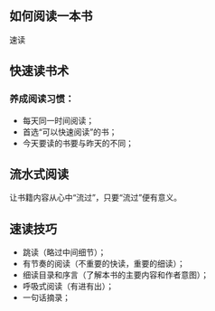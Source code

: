 ## 如何阅读一本书

速读



## 快速读书术

### 养成阅读习惯：

* 每天同一时间阅读；
* 首选“可以快速阅读”的书；
* 今天要读的书要与昨天的不同；

## 流水式阅读

让书籍内容从心中“流过”，只要“流过”便有意义。

## 速读技巧

* 跳读（略过中间细节）；
* 有节奏的阅读（不重要的快读，重要的细读）；
* 细读目录和序言（了解本书的主要内容和作者意图）；
* 呼吸式阅读（有进有出）；
* 一句话摘录；
